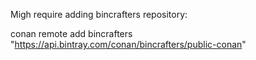 Migh require adding bincrafters repository:

conan remote add bincrafters "https://api.bintray.com/conan/bincrafters/public-conan"

